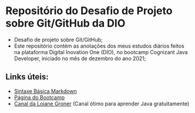 # Repositório do Desafio de Projeto sobre Git/GitHub da DIO
- Desafio de projeto sobre Git/GitHub;
- Este repositório contém as anotações dos meus estudos diários feitos na plataforma Digital Inovation One (DIO), no bootcamp Cognizant Java Developer, iniciado no mês de dezembro do ano 2021;
## Links úteis: 
- [Sintaxe Básica Markdown](https://www.markdownguide.org/basic-syntax/)
- [Página do Bootcamp](https://web.dio.me/track/cognizant-java-developer)
- [Canal da Loiane Groner](https://www.youtube.com/c/loianegroner) (Canal ótimo para aprender Java gratuitamente)
